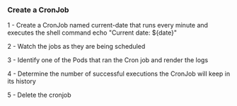 ### Create a CronJob

1 - Create a CronJob named current-date that runs every minute and executes the shell command echo "Current date: ${date}"

2 - Watch the jobs as they are being scheduled

3 - Identify one of the Pods that ran the Cron job and render the logs

4 - Determine the number of successful executions the CronJob will keep in its history

5 - Delete the cronjob


